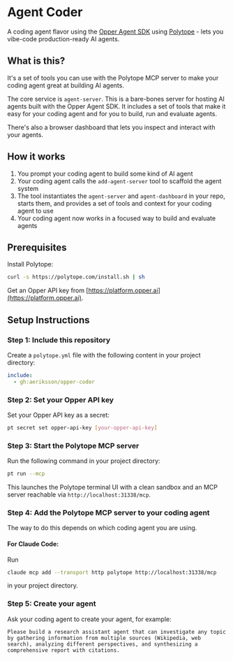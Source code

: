 # Agent Coder

A coding agent flavor using the [Opper Agent SDK](https://github.com/opper-ai/opperai-agent-sdk) using [Polytope](https://polytope.com) - lets you vibe-code production-ready AI agents.

## What is this?

It's a set of tools you can use with the Polytope MCP server to make your coding agent great at building AI agents.

The core service is `agent-server`. This is a bare-bones server for hosting AI agents built with the Opper Agent SDK. It includes a set of tools that make it easy for your coding agent and for you to build, run and evaluate agents.

There's also a browser dashboard that lets you inspect and interact with your agents.

## How it works

1. You prompt your coding agent to build some kind of AI agent
2. Your coding agent calls the `add-agent-server` tool to scaffold the agent system
3. The tool instantiates the `agent-server` and `agent-dashboard` in your repo, starts them, and provides a set of tools and context for your coding agent to use
4. Your coding agent now works in a focused way to build and evaluate agents

## Prerequisites

Install Polytope:
```bash
curl -s https://polytope.com/install.sh | sh
```

Get an Opper API key from [https://platform.opper.ai](https://platform.opper.ai).

## Setup Instructions

### Step 1: Include this repository

Create a `polytope.yml` file with the following content in your project directory:

```yaml
include:
  - gh:aeriksson/opper-coder
```

### Step 2: Set your Opper API key

Set your Opper API key as a secret:

```bash
pt secret set opper-api-key [your-opper-api-key]
```

### Step 3: Start the Polytope MCP server

Run the following command in your project directory:

```bash
pt run --mcp
```

This launches the Polytope terminal UI with a clean sandbox and an MCP server reachable via `http://localhost:31338/mcp`.

### Step 4: Add the Polytope MCP server to your coding agent

The way to do this depends on which coding agent you are using.

#### For Claude Code:
Run
```bash
claude mcp add --transport http polytope http://localhost:31338/mcp
```
in your project directory.

### Step 5: Create your agent

Ask your coding agent to create your agent, for example:

```
Please build a research assistant agent that can investigate any topic by gathering information from multiple sources (Wikipedia, web search), analyzing different perspectives, and synthesizing a comprehensive report with citations.
```
